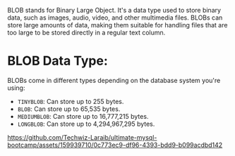 BLOB stands for Binary Large Object. It's a data type used to store binary data, such as images, audio, video, and other multimedia files. BLOBs can store large amounts of data, making them suitable for handling files that are too large to be stored directly in a regular text column.

# BLOB Data Type:
BLOBs come in different types depending on the database system you're using:

- `TINYBLOB`: Can store up to 255 bytes.
- `BLOB`: Can store up to 65,535 bytes.
- `MEDIUMBLOB`: Can store up to 16,777,215 bytes.
- `LONGBLOB`: Can store up to 4,294,967,295 bytes.

https://github.com/Techwiz-Laraib/ultimate-mysql-bootcamp/assets/159939710/0c773ec9-df96-4393-bdd9-b099acdbd142

